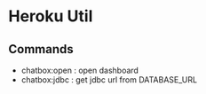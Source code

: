 # Heroku Util

## Commands 

- chatbox:open : open dashboard
- chatbox:jdbc : get jdbc url from DATABASE_URL

